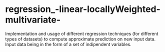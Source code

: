# regression_-linear-locallyWeighted-multivariate-
Implementation and usage of different regression techniques (for different types of datasets) to compute approximate prediction on new input data.
Input data being in the form of a set of indipendent variables.
